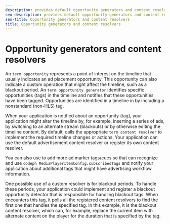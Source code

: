 ```yaml
---
description: provides default opportunity generators and content resolvers that place ads in the timeline, and these generators and resolvers are based on nonstandard tags in the manifest. Your application might need to alter the timeline based on opportunities that are identified in the manifest, such as indicators for a blackout period.
seo-description: provides default opportunity generators and content resolvers that place ads in the timeline, and these generators and resolvers are based on nonstandard tags in the manifest. Your application might need to alter the timeline based on opportunities that are identified in the manifest, such as indicators for a blackout period.
seo-title: Opportunity generators and content resolvers
title: Opportunity generators and content resolvers
---
```


# Opportunity generators and content resolvers

An `term opportunity` represents a point of interest on the timeline that usually indicates an ad placement opportunity. This opportunity can also indicate a custom operation that might affect the timeline, such as a blackout period. An `term opportunity generator` identifies specific opportunities (tags) in the timeline and notifies  that these opportunities have been tagged. Opportunities are identified in a timeline in by including a nonstandard (non-HLS) tag.

When your application is notified about an opportunity (tag), your application might alter the timeline by, for example, inserting a series of ads, by switching to an alternate stream (blackouts) or by otherwise editing the timeline content. By default,  calls the appropriate `term content resolver` to implement the required timeline changes or actions. Your application can use the default  advertisement content resolver or register its own content resolver.

You can also use  to add more ad marker tags/cues so that  can recognize and use `codeph MediaPlayerItemConfig.subscribedTags` and notify your application about additional tags that might have advertising workflow information.

One possible use of a custom resolver is for blackout periods. To handle these periods, your application could implement and register a blackout opportunity detector that is responsible for handling blackout tags. When  encounters this tag, it polls all the registered content resolvers to find the first one that handles the specified tag. In this example, it is the blackout content resolver, which can, for example, replace the current item with alternate content on the player for the duration that is specified by the tag.

